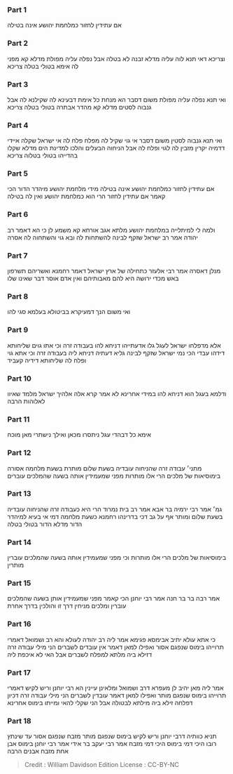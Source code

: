 
### Part 1
אם עתידין לחזור כמלחמת יהושע אינה בטילה

### Part 2
וצריכא דאי תנא לוה עליה מדלא זבנה לא בטלה אבל נפלה עליה מפולת מדלא קא מפני לה אימא בטולי בטלה צריכא

### Part 3
ואי תנא נפלה עליה מפולת משום דסבר הא מנחת כל אימת דבעינא לה שקילנא לה אבל גנבוה לסטים מדלא קא מהדר אבתרה בטולי בטלה צריכא

### Part 4
ואי תנא גנבוה לסטין משום דסבר אי גוי שקיל לה מפלח פלח לה אי ישראל שקלה איידי דדמיה יקרין מזבין לה לגוי ופלח לה אבל הניחוה הבעלים והלכו למדינת הים מדלא שקלו בהדייהו בטולי בטלוה צריכא

### Part 5
אם עתידין לחזור כמלחמת יהושע אינה בטילה מידי מלחמת יהושע מיהדר הדור הכי קאמר אם עתידין לחזור הרי הוא כמלחמת יהושע ואין לה בטילה

### Part 6
ולמה לי למיתלייה במלחמת יהושע מלתא אגב אורחא קא משמע לן כי הא דאמר רב יהודה אמר רב ישראל שזקף לבינה להשתחות לה ובא גוי והשתחוה לה אסרה

### Part 7
מנלן דאסרה אמר רבי אלעזר כתחילה של ארץ ישראל דאמר רחמנא ואשריהם תשרפון באש מכדי ירושה היא להם מאבותיהם ואין אדם אוסר דבר שאינו שלו

### Part 8
ואי משום הנך דמעיקרא בביטולא בעלמא סגי להו

### Part 9
אלא מדפלחו ישראל לעגל גלו אדעתייהו דניחא להו בעבודה זרה וכי אתו גוים שליחותא דידהו עבדי הכי נמי ישראל שזקף לבינה גליא דעתיה דניחא ליה בעבודה זרה וכי אתא גוי ופלח לה שליחותא דידיה קעביד

### Part 10
ודלמא בעגל הוא דניחא להו במידי אחרינא לא אמר קרא אלה אלהיך ישראל מלמד שאיוו לאלוהות הרבה

### Part 11
אימא כל דבהדי עגל ניתסרו מכאן ואילך נישתרי מאן מוכח

### Part 12
מתני׳ עבודה זרה שהניחוה עובדיה בשעת שלום מותרת בשעת מלחמה אסורה בימוסיאות של מלכים הרי אלו מותרות מפני שמעמידין אותה בשעה שהמלכים עוברים

### Part 13
גמ׳ אמר רבי ירמיה בר אבא אמר רב בית נמרוד הרי היא כעבודה זרה שהניחוה עובדיה בשעת שלום ומותר אף על גב דכי בדרינהו רחמנא כשעת מלחמה דמי אי בעיא למיהדר הדור מדלא הדור בטולי בטלה

### Part 14
בימוסיאות של מלכים הרי אלו מותרות וכי מפני שמעמידין אותה בשעה שהמלכים עוברין מותרין

### Part 15
אמר רבה בר בר חנה אמר רבי יוחנן הכי קאמר מפני שמעמידין אותן בשעה שהמלכים עוברין ומלכים מניחין דרך זו והולכין בדרך אחרת

### Part 16
כי אתא עולא יתיב אבימסא פגימא אמר ליה רב יהודה לעולא והא רב ושמואל דאמרי תרוייהו בימוס שנפגם אסור ואפילו למאן דאמר אין עובדים לשברים הני מילי עבודה זרה דזילא ביה מלתא למפלח לשברים אבל האי לא איכפת ליה

### Part 17
אמר ליה מאן יהיב לן מעפרא דרב ושמואל ומלאינן עיינין הא רבי יוחנן וריש לקיש דאמרי תרוייהו בימוס שנפגם מותר ואפילו למאן דאמר עובדין לשברים הני מילי עבודה זרה דכיון דפלחה זילא ביה מילתא לבטולה אבל הני שקלי להאי ומייתו בימוס אחרינא

### Part 18
תניא כוותיה דרבי יוחנן וריש לקיש בימוס שנפגם מותר מזבח שנפגם אסור עד שינתץ רובו היכי דמי בימוס היכי דמי מזבח אמר רבי יעקב בר אידי אמר רבי יוחנן בימוס אבן אחת מזבח אבנים הרבה

>Credit : William Davidson Edition
>License : CC-BY-NC